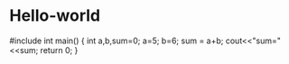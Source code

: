 # Hello-world
#include<iostream>
  int main()
  {
  int a,b,sum=0;
  a=5;
  b=6;
  sum = a+b;
  cout<<"sum="<<sum;
  return 0;
  }
  
